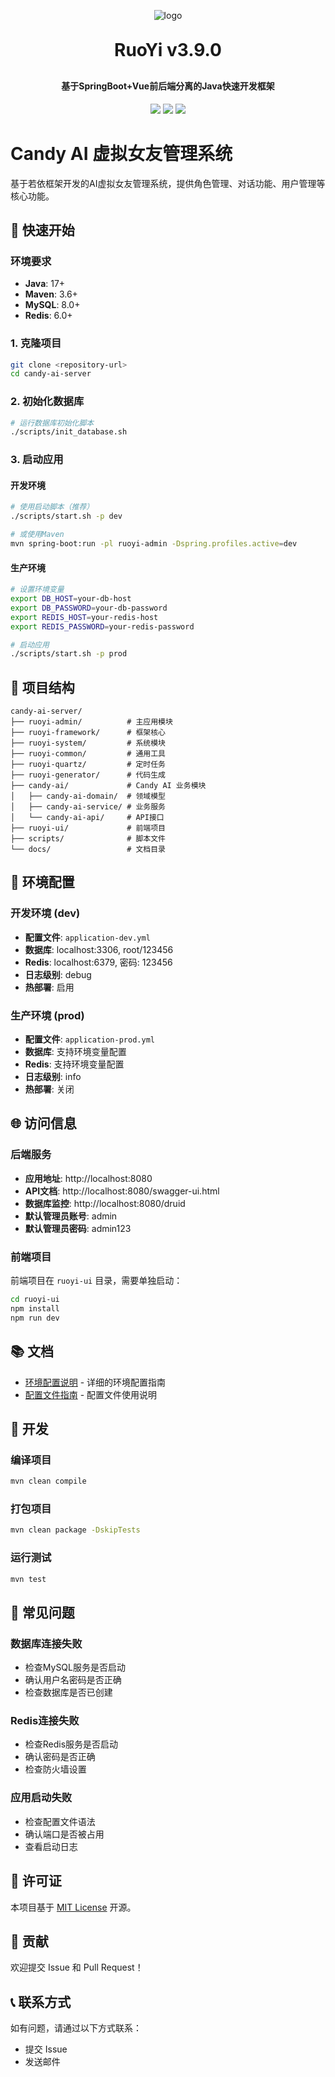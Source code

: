 <p align="center">
	<img alt="logo" src="https://oscimg.oschina.net/oscnet/up-d3d0a9303e11d522a06cd263f3079027715.png">
</p>
<h1 align="center" style="margin: 30px 0 30px; font-weight: bold;">RuoYi v3.9.0</h1>
<h4 align="center">基于SpringBoot+Vue前后端分离的Java快速开发框架</h4>
<p align="center">
	<a href="https://gitee.com/y_project/RuoYi-Vue/stargazers"><img src="https://gitee.com/y_project/RuoYi-Vue/badge/star.svg?theme=dark"></a>
	<a href="https://gitee.com/y_project/RuoYi-Vue"><img src="https://img.shields.io/badge/RuoYi-v3.9.0-brightgreen.svg"></a>
	<a href="https://gitee.com/y_project/RuoYi-Vue/blob/master/LICENSE"><img src="https://img.shields.io/github/license/mashape/apistatus.svg"></a>
</p>

# Candy AI 虚拟女友管理系统

基于若依框架开发的AI虚拟女友管理系统，提供角色管理、对话功能、用户管理等核心功能。

## 🚀 快速开始

### 环境要求

- **Java**: 17+
- **Maven**: 3.6+
- **MySQL**: 8.0+
- **Redis**: 6.0+

### 1. 克隆项目

```bash
git clone <repository-url>
cd candy-ai-server
```

### 2. 初始化数据库

```bash
# 运行数据库初始化脚本
./scripts/init_database.sh
```

### 3. 启动应用

#### 开发环境
```bash
# 使用启动脚本（推荐）
./scripts/start.sh -p dev

# 或使用Maven
mvn spring-boot:run -pl ruoyi-admin -Dspring.profiles.active=dev
```

#### 生产环境
```bash
# 设置环境变量
export DB_HOST=your-db-host
export DB_PASSWORD=your-db-password
export REDIS_HOST=your-redis-host
export REDIS_PASSWORD=your-redis-password

# 启动应用
./scripts/start.sh -p prod
```

## 📁 项目结构

```
candy-ai-server/
├── ruoyi-admin/          # 主应用模块
├── ruoyi-framework/      # 框架核心
├── ruoyi-system/         # 系统模块
├── ruoyi-common/         # 通用工具
├── ruoyi-quartz/         # 定时任务
├── ruoyi-generator/      # 代码生成
├── candy-ai/             # Candy AI 业务模块
│   ├── candy-ai-domain/  # 领域模型
│   ├── candy-ai-service/ # 业务服务
│   └── candy-ai-api/     # API接口
├── ruoyi-ui/             # 前端项目
├── scripts/              # 脚本文件
└── docs/                 # 文档目录
```

## 🔧 环境配置

### 开发环境 (dev)
- **配置文件**: `application-dev.yml`
- **数据库**: localhost:3306, root/123456
- **Redis**: localhost:6379, 密码: 123456
- **日志级别**: debug
- **热部署**: 启用

### 生产环境 (prod)
- **配置文件**: `application-prod.yml`
- **数据库**: 支持环境变量配置
- **Redis**: 支持环境变量配置
- **日志级别**: info
- **热部署**: 关闭

## 🌐 访问信息

### 后端服务
- **应用地址**: http://localhost:8080
- **API文档**: http://localhost:8080/swagger-ui.html
- **数据库监控**: http://localhost:8080/druid
- **默认管理员账号**: admin
- **默认管理员密码**: admin123

### 前端项目
前端项目在 `ruoyi-ui` 目录，需要单独启动：
```bash
cd ruoyi-ui
npm install
npm run dev
```

## 📚 文档

- [环境配置说明](docs/ENVIRONMENT_CONFIG.md) - 详细的环境配置指南
- [配置文件指南](docs/CONFIG_GUIDE.md) - 配置文件使用说明

## 🔧 开发

### 编译项目
```bash
mvn clean compile
```

### 打包项目
```bash
mvn clean package -DskipTests
```

### 运行测试
```bash
mvn test
```

## 🚨 常见问题

### 数据库连接失败
- 检查MySQL服务是否启动
- 确认用户名密码是否正确
- 检查数据库是否已创建

### Redis连接失败
- 检查Redis服务是否启动
- 确认密码是否正确
- 检查防火墙设置

### 应用启动失败
- 检查配置文件语法
- 确认端口是否被占用
- 查看启动日志

## 📄 许可证

本项目基于 [MIT License](LICENSE) 开源。

## 🤝 贡献

欢迎提交 Issue 和 Pull Request！

## 📞 联系方式

如有问题，请通过以下方式联系：
- 提交 Issue
- 发送邮件